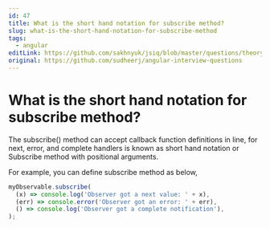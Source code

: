 ```yaml
---
id: 47
title: What is the short hand notation for subscribe method?
slug: what-is-the-short-hand-notation-for-subscribe-method
tags:
  - angular
editLink: https://github.com/sakhnyuk/jsiq/blob/master/questions/theory/angular/47.md
original: https://github.com/sudheerj/angular-interview-questions
---
```


# What is the short hand notation for subscribe method?

The subscribe() method can accept callback function definitions in line, for next, error, and complete handlers is known as short hand notation or Subscribe method with positional arguments.

For example, you can define subscribe method as below,

```javascript
myObservable.subscribe(
  (x) => console.log('Observer got a next value: ' + x),
  (err) => console.error('Observer got an error: ' + err),
  () => console.log('Observer got a complete notification'),
);
```